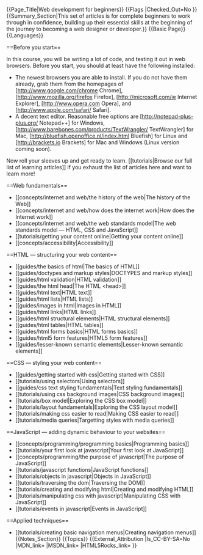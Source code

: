 {{Page_Title|Web development for beginners}}
{{Flags
|Checked_Out=No
}}
{{Summary_Section|This set of articles is for complete beginners to work through in confidence, building up their essential skills at the beginning of the journey to becoming a web designer or developer.}}
{{Basic Page}}
{{Languages}}



==Before you start==

In this course, you will be writing a lot of code, and testing it out in web browsers. Before you start, you should at least have the following installed:

* The newest browsers you are able to install. If you do not have them already, grab them from the homepages of [http://www.google.com/chrome Chrome], [http://www.mozilla.org/firefox Firefox], [http://microsoft.com/ie Internet Explorer], [http://www.opera.com Opera], and [http://www.apple.com/safari/ Safari].
* A decent text editor. Reasonable free options are [http://notepad-plus-plus.org/ Notepad++] for Windows, [http://www.barebones.com/products/TextWrangler/ TextWrangler] for Mac, [http://bluefish.openoffice.nl/index.html Bluefish] for Linux and [http://brackets.io Brackets] for Mac and Windows (Linux version coming soon).

Now roll your sleeves up and get ready to learn. [[tutorials|Browse our full list of learning articles]] if you exhaust the list of articles here and want to learn more!

==Web fundamentals==

* [[concepts/internet and web/the history of the web|The history of the Web]]
* [[concepts/internet and web/how does the internet work|How does the Internet work]]
* [[concepts/internet and web/the web standards model|The web standards model — HTML, CSS and JavaScript]]
* [[tutorials/getting your content online|Getting your content online]]
* [[concepts/accessibility|Accessibility]]

==HTML — structuring your web content==

* [[guides/the basics of html|The basics of HTML]]
* [[guides/doctypes and markup styles|DOCTYPES and markup styles]]
* [[guides/html validation|HTML validation]]
* [[guides/the html head|The HTML &lt;head&gt;]]
* [[guides/html text|HTML text]]
* [[guides/html lists|HTML lists]]
* [[guides/images in html|Images in HTML]]
* [[guides/html links|HTML links]]
* [[guides/html structural elements|HTML structural elements]]
* [[guides/html tables|HTML tables]]
* [[guides/html forms basics|HTML forms basics]]
* [[guides/html5 form features|HTML5 form features]]
* [[guides/lesser-known semantic elements|Lesser-known semantic elements]]

==CSS — styling your web content==

* [[guides/getting started with css|Getting started with CSS]]
* [[tutorials/using selectors|Using selectors]]
* [[guides/css text styling fundamentals|Text styling fundamentals]]
* [[tutorials/using css background images|CSS background images]]
* [[tutorials/box model|Exploring the CSS box model]]
* [[tutorials/layout fundamentals|Exploring the CSS layout model]]
* [[tutorials/making css easier to read|Making CSS easier to read]]
* [[tutorials/media queries|Targetting styles with media queries]]

==JavaScript — adding dynamic behaviour to your websites==

* [[concepts/programming/programming basics|Programming basics]]
* [[tutorials/your first look at javascript|Your first look at JavaScript]]
* [[concepts/programming/the purpose of javascript|The purpose of JavaScript]]
* [[tutorials/javascript functions|JavaScript functions]]
* [[tutorials/objects in javascript|Objects in JavaScript]]
* [[tutorials/traversing the dom|Traversing the DOM]]
* [[tutorials/creating and modifying html|Creating and modifying HTML]]
* [[tutorials/manipulating css with javascript|Manipulating CSS with JavaScript]]
* [[tutorials/events in javascript|Events in JavaScript]]

==Applied techniques==

* [[tutorials/creating basic navigation menus|Creating navigation menus]]
{{Notes_Section}}
{{Topics}}
{{External_Attribution
|Is_CC-BY-SA=No
|MDN_link=
|MSDN_link=
|HTML5Rocks_link=
}}